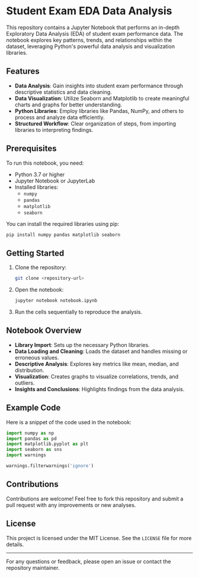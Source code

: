 # Student Exam EDA Data Analysis

This repository contains a Jupyter Notebook that performs an in-depth Exploratory Data Analysis (EDA) of student exam performance data. The notebook explores key patterns, trends, and relationships within the dataset, leveraging Python's powerful data analysis and visualization libraries.

## Features

- **Data Analysis**: Gain insights into student exam performance through descriptive statistics and data cleaning.
- **Data Visualization**: Utilize Seaborn and Matplotlib to create meaningful charts and graphs for better understanding.
- **Python Libraries**: Employ libraries like Pandas, NumPy, and others to process and analyze data efficiently.
- **Structured Workflow**: Clear organization of steps, from importing libraries to interpreting findings.

## Prerequisites

To run this notebook, you need:

- Python 3.7 or higher
- Jupyter Notebook or JupyterLab
- Installed libraries:
  - `numpy`
  - `pandas`
  - `matplotlib`
  - `seaborn`

You can install the required libraries using pip:

```bash
pip install numpy pandas matplotlib seaborn
```

## Getting Started

1. Clone the repository:

   ```bash
   git clone <repository-url>
   ```

2. Open the notebook:

   ```bash
   jupyter notebook notebook.ipynb
   ```

3. Run the cells sequentially to reproduce the analysis.

## Notebook Overview

- **Library Import**: Sets up the necessary Python libraries.
- **Data Loading and Cleaning**: Loads the dataset and handles missing or erroneous values.
- **Descriptive Analysis**: Explores key metrics like mean, median, and distribution.
- **Visualization**: Creates graphs to visualize correlations, trends, and outliers.
- **Insights and Conclusions**: Highlights findings from the data analysis.

## Example Code

Here is a snippet of the code used in the notebook:

```python
import numpy as np
import pandas as pd
import matplotlib.pyplot as plt
import seaborn as sns
import warnings

warnings.filterwarnings('ignore')
```

## Contributions

Contributions are welcome! Feel free to fork this repository and submit a pull request with any improvements or new analyses.

## License

This project is licensed under the MIT License. See the `LICENSE` file for more details.

---

For any questions or feedback, please open an issue or contact the repository maintainer.
